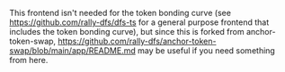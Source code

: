 This frontend isn't needed for the token bonding curve (see https://github.com/rally-dfs/dfs-ts for a general purpose frontend that includes the token bonding curve), but since this is forked from anchor-token-swap, https://github.com/rally-dfs/anchor-token-swap/blob/main/app/README.md may be useful if you need something from here.
